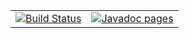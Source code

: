 <table>
  <tr>
    <td>
      <a href='https://semaphoreci.com/hiebra/site-test'>
        <img src='https://semaphoreci.com/api/v1/hiebra/site-test/branches/master/badge.svg' alt='Build Status'>
      </a>
    </td>
    <td align="right">
      <a href='http://softalks.github.io/site-test/apidocs/index.html'> 
        <img src='http://www.konakart.com/wp-content/uploads/2014/11/javadoc.png' alt='Javadoc pages'>
      </a>
    </td>
  </tr>
</table>
